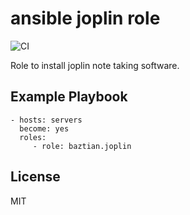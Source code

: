 ansible joplin role
===================

![CI](https://github.com/baztian/ansible-joplin/workflows/CI/badge.svg)

Role to install joplin note taking software.

Example Playbook
----------------

    - hosts: servers
      become: yes
      roles:
         - role: baztian.joplin

License
-------

MIT
